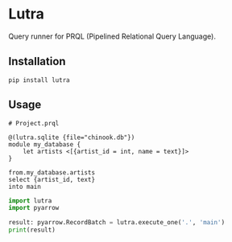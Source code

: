 # Lutra

Query runner for PRQL (Pipelined Relational Query Language).

## Installation

`pip install lutra`

## Usage

```prql
# Project.prql

@(lutra.sqlite {file="chinook.db"})
module my_database {
    let artists <[{artist_id = int, name = text}]>
}

from.my_database.artists
select {artist_id, text}
into main
```

```python
import lutra
import pyarrow

result: pyarrow.RecordBatch = lutra.execute_one('.', 'main')
print(result)
```
